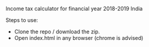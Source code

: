 Income tax calculator for financial year 2018-2019 India

Steps to use:
- Clone the repo / download the zip.
- Open index.html in any browser (chrome is advised)
